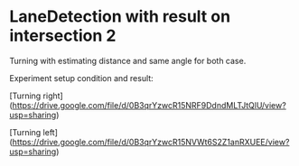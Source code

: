# LaneDetection with result on intersection 2

Turning with estimating distance and same angle for both case.

Experiment setup condition and result:

[Turning right]
(https://drive.google.com/file/d/0B3qrYzwcR15NRF9DdndMLTJtQlU/view?usp=sharing)

[Turning left]
(https://drive.google.com/file/d/0B3qrYzwcR15NVWt6S2Z1anRXUEE/view?usp=sharing)
